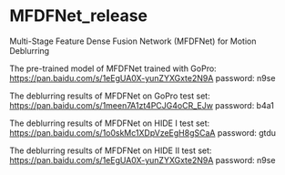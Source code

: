 # MFDFNet_release
Multi-Stage Feature Dense Fusion Network (MFDFNet) for Motion Deblurring

The pre-trained model of MFDFNet trained with GoPro: https://pan.baidu.com/s/1eEgUA0X-yunZYXGxte2N9A password: n9se

The deblurring results of MFDFNet on GoPro test set: https://pan.baidu.com/s/1meen7A1zt4PCJG4oCR_EJw password: b4a1

The deblurring results of MFDFNet on HIDE I test set: https://pan.baidu.com/s/1o0skMc1XDpVzeEgH8gSCaA password: gtdu

The deblurring results of MFDFNet on HIDE II test set: https://pan.baidu.com/s/1eEgUA0X-yunZYXGxte2N9A password: n9se
